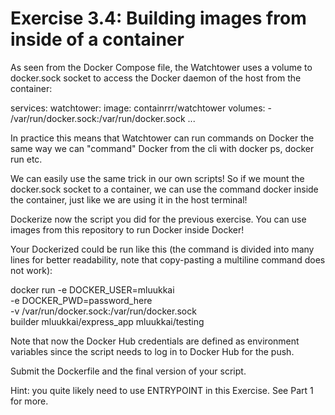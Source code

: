 # Exercise 3.4: Building images from inside of a container

As seen from the Docker Compose file, the Watchtower uses a volume to docker.sock socket to access the Docker daemon of the host from the container:

services:
watchtower:
  image: containrrr/watchtower
  volumes:
    - /var/run/docker.sock:/var/run/docker.sock
    ...

In practice this means that Watchtower can run commands on Docker the same way we can "command" Docker from the cli with docker ps, docker run etc.

We can easily use the same trick in our own scripts! So if we mount the docker.sock socket to a container, we can use the command docker inside the container, just like we are using it in the host terminal!

Dockerize now the script you did for the previous exercise. You can use images from this repository to run Docker inside Docker!

Your Dockerized could be run like this (the command is divided into many lines for better readability, note that copy-pasting a multiline command does not work):

docker run -e DOCKER_USER=mluukkai \
  -e DOCKER_PWD=password_here \
  -v /var/run/docker.sock:/var/run/docker.sock \
  builder mluukkai/express_app mluukkai/testing

Note that now the Docker Hub credentials are defined as environment variables since the script needs to log in to Docker Hub for the push.

Submit the Dockerfile and the final version of your script.

Hint: you quite likely need to use ENTRYPOINT in this Exercise. See Part 1 for more.